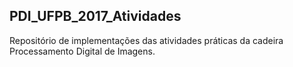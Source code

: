 ## PDI_UFPB_2017_Atividades ##

Repositório de implementações das atividades práticas da cadeira Processamento Digital de Imagens.
